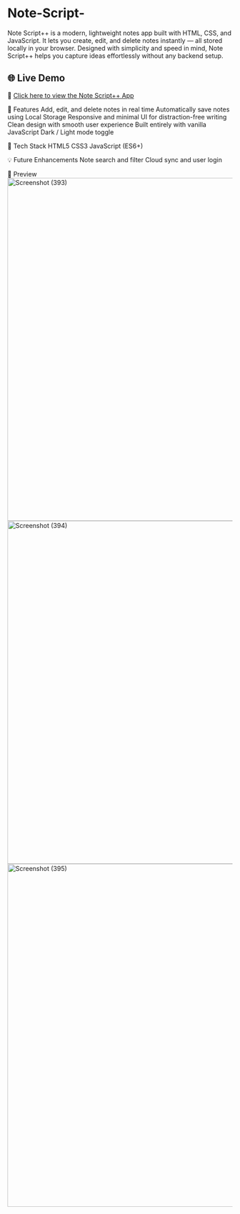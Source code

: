 # Note-Script-
Note Script++ is a modern, lightweight notes app built with HTML, CSS, and JavaScript. It lets you create, edit, and delete notes instantly — all stored locally in your browser. Designed with simplicity and speed in mind, Note Script++ helps you capture ideas effortlessly without any backend setup.

## 🌐 Live Demo
🔗 [Click here to view the Note Script++ App](https://prajwalmundekar.github.io/Note-Script-/)

🚀 Features
Add, edit, and delete notes in real time
Automatically save notes using Local Storage
Responsive and minimal UI for distraction-free writing
Clean design with smooth user experience
Built entirely with vanilla JavaScript
Dark / Light mode toggle

🧩 Tech Stack
HTML5
CSS3
JavaScript (ES6+)

💡 Future Enhancements
Note search and filter
Cloud sync and user login

📸 Preview
<img width="1366" height="768" alt="Screenshot (393)" src="https://github.com/user-attachments/assets/5121ca51-36b7-47f5-982d-aeb3ba034f77" />
<img width="1366" height="768" alt="Screenshot (394)" src="https://github.com/user-attachments/assets/bb32b378-27b6-4b29-813d-042606a5d20f" />
<img width="1366" height="768" alt="Screenshot (395)" src="https://github.com/user-attachments/assets/b6b446c4-c964-4c55-9667-dfea5e4ec0c0" />

